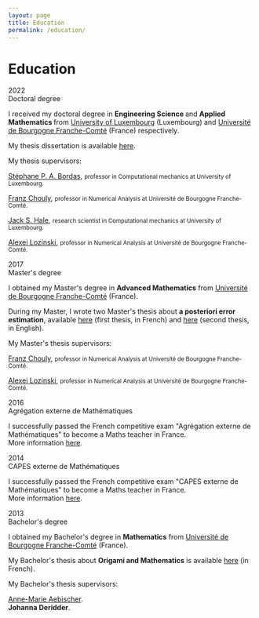 ```yaml
---
layout: page
title: Education 
permalink: /education/
---
```


# Education

<div class="wrapper">
  <div><large>2022</large></div>
  <div><large>Doctoral degree</large>
  <p> I received my doctoral degree in <b> Engineering Science </b> and <b> Applied Mathematics </b> from <a href="https://wwwen.uni.lu/" target=_blank>University of Luxembourg</a> (Luxembourg) and <a href="https://www.ubfc.fr/en/" target=_blank>Université de Bourgogne Franche-Comté</a> (France) respectively.</p>

  <p> My thesis dissertation is available <a href="https://www.researchgate.net/publication/360199733_A_posteriori_error_estimation_for_finite_element_approximations_of_fractional_Laplacian_problems_and_applications_to_poro-elasticity" target=_blank>here</a>.</p>

  <p>My thesis supervisors:<br />

  <a href="https://wwwen.uni.lu/recherche/fstm/doe/members/stephane_bordas" target=_blank>Stéphane P. A. Bordas</a>, <small>professor in Computational mechanics at University of Luxembourg.</small><br />

  <a href="http://fchouly.perso.math.cnrs.fr/" target=_blank>Franz Chouly</a>, <small>professor in Numerical Analysis at Université de Bourgogne Franche-Comté.</small><br />

  <a href="https://jackhale.co.uk/" target=_blank>Jack S. Hale</a>, <small>research scientist in Computational mechanics at University of Luxembourg.</small><br />

  <a href="https://lmb.univ-fcomte.fr/Lozinski-Alexei" target=_blank>Alexei Lozinski</a>, <small>professor in Numerical Analysis at Université de Bourgogne Franche-Comté.</small></p>
  </div>
  <div><large>2017</large></div>
  <div><large>Master's degree</large> 
  <p>I obtained my Master's degree in <b>Advanced Mathematics</b> from <a href="https://www.ubfc.fr/en/" target=_blank>Université de Bourgogne Franche-Comté</a> (France).</p>
  <p>During my Master, I wrote two Master's thesis about <b>a posteriori error estimation</b>, available <a href="../docs/Mini-ProjetRBulle.pdf" target=_blank>here</a> (first thesis, in French) and <a href="../docs/MasterThesisRBulle.pdf" target=_blank>here</a> (second thesis, in English).</p>
  <p>My Master's thesis supervisors:<br />

  <a href="http://fchouly.perso.math.cnrs.fr/" target=_blank>Franz Chouly</a>, <small>professor in Numerical Analysis at Université de Bourgogne Franche-Comté.</small><br />

  <a href="https://lmb.univ-fcomte.fr/Lozinski-Alexei" target=_blank>Alexei Lozinski</a>, <small>professor in Numerical Analysis at Université de Bourgogne Franche-Comté.</small></p>
  </div>
  <div><large>2016</large></div>
  <div><large>Agrégation externe de Mathématiques</large>
  <p>I successfully passed the French competitive exam "Agrégation externe de Mathématiques" to become a Maths teacher in France.<br /> More information <a href="https://agreg.org/" target=_blank>here</a>.</p>
  </div>
  <div><large>2014</large></div>
  <div><large> CAPES externe de Mathématiques</large>
  <p>I successfully passed the French competitive exam "CAPES externe de Mathématiques" to become a Maths teacher in France.<br /> More information <a href="https://capes-math.org/" target=_blank>here</a>.</p>
  </div>
  <div><large>2013</large></div>
  <div><large>Bachelor's degree</large>
  <p>I obtained my Bachelor's degree in <b>Mathematics</b> from <a href="https://www.ubfc.fr/en/" target=_blank>Université de Bourgogne Franche-Comté</a> (France).</p>

  <p>My Bachelor's thesis about <b>Origami and Mathematics</b> is available <a href="../docs/BachelorThesisRBulle.pdf" target=_blank>here</a> (in French).</p>
  My Bachelor's thesis supervisors:<br />

  <a href="https://www.univ-irem.fr/spip.php?auteur45" target=_blank>Anne-Marie Aebischer</a>.<br />
  <b>Johanna Deridder</b>.
  </div>
</div>
